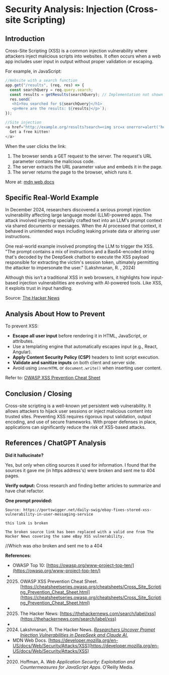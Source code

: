 # Security Analysis: Injection (Cross-site Scripting)

## Introduction

Cross-Site Scripting (XSS) is a common injection vulnerability where attackers inject malicious scripts into websites. It often occurs when a web app includes user input in output without proper validation or escaping.

For example, in JavaScript:

```js
//Website with a search function
app.get("/results", (req, res) => {
  const searchQuery = req.query.search;
  const results = getResults(searchQuery); // Implementation not shown
  res.send(`
   <h1>You searched for ${searchQuery}</h1>
   <p>Here are the results: ${results}</p>`);
});
```

```js
//Site injection
<a href="http://example.org/results?search=<img src=x onerror=alert('hello')">
  Get a free kitten!
</a>
```

When the user clicks the link:

1. The browser sends a GET request to the server. The request's URL parameter contains the malicious code.
2. The server extracts the URL parameter value and embeds it in the page.
3. The server returns the page to the browser, which runs it.


More at: [mdn web docs](https://developer.mozilla.org/en-US/docs/Web/Security/Attacks/XSS)

## Specific Real-World Example

In December 2024, researchers discovered a serious prompt injection vulnerability affecting large language model (LLM)-powered apps. The attack involved injecting specially crafted text into an LLM's prompt context via shared documents or messages. When the AI processed that context, it behaved in unintended ways including leaking private data or altering user instructions.

One real-world example involved prompting the LLM to trigger the XSS. "The prompt contains a mix of instructions and a Bas64-encoded string that's decoded by the DeepSeek chatbot to execute the XSS payload responsible for extracting the victim's session token, ultimately permitting the attacker to impersonate the user." (Lakshmanan, R. , 2024)

Although this isn’t a traditional XSS in web browsers, it highlights how input-based injection vulnerabilities are evolving with AI-powered tools. Like XSS, it exploits trust in input handling.

Source: [The Hacker News](https://thehackernews.com/2024/12/researchers-uncover-prompt-injection.html)

## Analysis About How to Prevent

To prevent XSS:

* **Escape all user input** before rendering it in HTML, JavaScript, or attributes.
* Use a templating engine that automatically escapes input (e.g., React, Angular).
* **Apply Content Security Policy (CSP)** headers to limit script execution.
* **Validate and sanitize inputs** on both client and server side.
* Avoid using `innerHTML` or `document.write()` when inserting user content.

Refer to: [OWASP XSS Prevention Cheat Sheet](https://cheatsheetseries.owasp.org/cheatsheets/Cross_Site_Scripting_Prevention_Cheat_Sheet.html)

## Conclusion / Closing

Cross-site scripting is a well-known yet persistent web vulnerability. It allows attackers to hijack user sessions or inject malicious content into trusted sites. Preventing XSS requires rigorous input validation, output encoding, and use of secure frameworks. With proper defenses in place, applications can significantly reduce the risk of XSS-based attacks.

## References / ChatGPT Analysis

**Did it hallucinate?**

Yes, but only when citing sources it used for information. I found that the sources it gave me (in https address's) were broken and sent me to 404 pages. 

**Verify output:**
Cross research and finding better articles to summarize and have chat refactor. 

**One prompt provided:**
```
Source: https://portswigger.net/daily-swig/ebay-fixes-stored-xss-vulnerability-in-user-messaging-service

this link is broken
```
```
The broken source link has been replaced with a valid one from The Hacker News covering the same eBay XSS vulnerability.
```
//Which was *also* broken and sent me to a 404 

**References:**

* OWASP Top 10: [https://owasp.org/www-project-top-ten/](https://owasp.org/www-project-top-ten/)
* 2025. OWASP XSS Prevention Cheat Sheet. [https://cheatsheetseries.owasp.org/cheatsheets/Cross_Site_Scripting_Prevention_Cheat_Sheet.html](https://cheatsheetseries.owasp.org/cheatsheets/Cross_Site_Scripting_Prevention_Cheat_Sheet.html)
* 2025. The Hacker News: [https://thehackernews.com/search/label/xss](https://thehackernews.com/search/label/xss)
* 2024. Lakshmanan, R. The Hacker News. [*Researchers Uncover Prompt Injection Vulnerabilities in DeepSeek and Claude AI.*](https://thehackernews.com/2024/12/researchers-uncover-prompt-injection.html)
* MDN Web Docs. [https://developer.mozilla.org/en-US/docs/Web/Security/Attacks/XSS](https://developer.mozilla.org/en-US/docs/Web/Security/Attacks/XSS)
* 2020. Hoffman, A. *Web Application Security: Exploitation and Countermeasures for JavaScript Apps*. O’Reilly Media.
